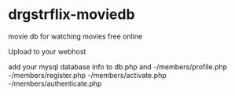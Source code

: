 # drgstrflix-moviedb
 movie db for watching movies free online

Upload to your webhost

add your mysql database info to db.php and 
-/members/profile.php
-/members/register.php
-/members/activate.php
-/members/authenticate.php